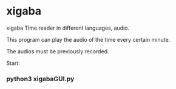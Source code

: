 # xigaba
xigaba Time reader in different languages, audio.

This program can play the audio of the time every certain minute.

The audios must be previously recorded.

Start:

### python3 xigabaGUI.py
